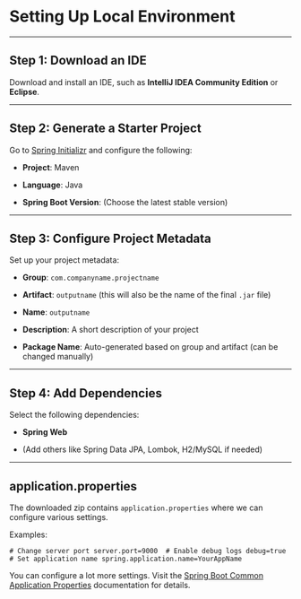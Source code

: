 # Setting Up Local Environment

---

## Step 1: Download an IDE

Download and install an IDE, such as **IntelliJ IDEA Community Edition** or **Eclipse**.

---

## Step 2: Generate a Starter Project

Go to [Spring Initializr](https://start.spring.io) and configure the following:

- **Project**: Maven
    
- **Language**: Java
    
- **Spring Boot Version**: (Choose the latest stable version)
    

---

## Step 3: Configure Project Metadata

Set up your project metadata:

- **Group**: `com.companyname.projectname`
    
- **Artifact**: `outputname` (this will also be the name of the final `.jar` file)
    
- **Name**: `outputname`
    
- **Description**: A short description of your project
    
- **Package Name**: Auto-generated based on group and artifact (can be changed manually)
    

---

## Step 4: Add Dependencies

Select the following dependencies:

- **Spring Web**
    
- (Add others like Spring Data JPA, Lombok, H2/MySQL if needed)
    

---

## application.properties

The downloaded zip contains `application.properties` where we can configure various settings.

Examples:

```# Change server port server.port=9000  # Enable debug logs debug=true  # Set application name spring.application.name=YourAppName```

You can configure a lot more settings. Visit the [Spring Boot Common Application Properties](https://docs.spring.io/spring-boot/docs/current/reference/html/application-properties.html) documentation for details.